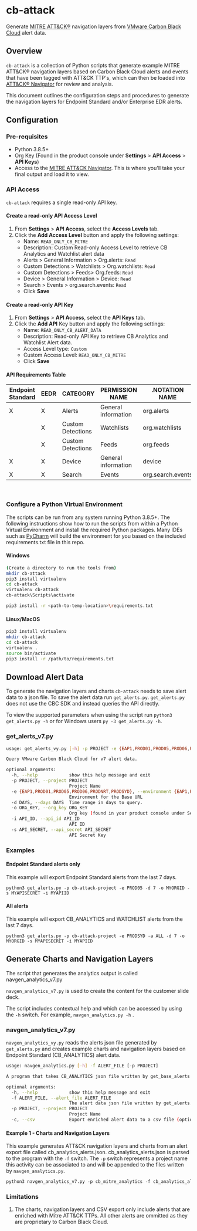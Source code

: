 # cb-attack

Generate [MITRE ATT&CK®](https://attack.mitre.org/) navigation layers from [VMware Carbon Black Cloud](https://www.carbonblack.com/products/vmware-carbon-black-cloud-endpoint/) alert data.

## Overview

`cb-attack` is a collection of Python scripts that generate example MITRE ATT&CK® navigation layers based on Carbon Black Cloud alerts and events that have been tagged with ATT&CK TTP's, which can then be loaded into [ATT&CK® Navigator](https://github.com/mitre-attack/attack-navigator) for review and analysis.

This document outlines the configuration steps and procedures to generate the navigation layers for Endpoint Standard and/or Enterprise EDR alerts.

## Configuration

### Pre-requisites

- Python 3.8.5+
- Org Key (Found in the product console under **Settings** > **API Access** > **API Keys**)
- Access to the [MITRE ATT&CK Navigator](https://mitre-attack.github.io/attack-navigator/). This is where you'll take your final output and load it to view. 

### API Access

`cb-attack` requires a single read-only API key.

#### **Create a read-only API Access Level**

   1. From **Settings** > **API Access**, select the **Access Levels** tab.
   2. Click the **Add Access Level** button and apply the following settings:
      - Name: `READ_ONLY_CB_MITRE`
      - Description: Custom Read-only Access Level to retrieve CB Analytics and Watchlist alert data
      - Alerts > General Information > Org.alerts: `Read`
      - Custom Detections > Watchlists > Org.watchlists: `Read`
      - Custom Detections > Feeds> Org.feeds: `Read`
      - Device > General Information > Device: `Read`
      - Search > Events > org.search.events: `Read`
      - Click **Save**

#### **Create a read-only API Key**

   1. From **Settings** > **API Access**, select the **API Keys** tab.
   2. Click the **Add API** Key button and apply the following settings:
      - Name: `READ_ONLY_CB_ALERT_DATA`
      - Description: Read-only API Key to retrieve CB Analytics and Watchlist Alert data.
      - Access Level type: `Custom`
      - Custom Access Level: `READ_ONLY_CB_MITRE`
      - Click **Save**

#### **API Requirements Table**

| Endpoint Standard | EEDR | CATEGORY          | PERMISSION NAME     | .NOTATION NAME    | PERMISSION |
|-------------------|------|-------------------|---------------------|-------------------|------------|
|         X         | X    | Alerts            | General information | org.alerts        | Read       |
|                   | X    | Custom Detections | Watchlists          | org.watchlists    | Read       |
|                   | X    | Custom Detections | Feeds               | org.feeds         | Read       |
|         X         | X    | Device            | General information | device            | Read       |
|         X         | X    | Search            | Events              | org.search.events | Read       |

<br/>

### Configure a Python Virtual Environment

The scripts can be run from any system running Python 3.8.5+. The following instructions show how to run the scripts from within a Python Virtual Environment and install the required Python packages. Many IDEs such as [PyCharm](https://www.jetbrains.com/pycharm/) will build the environment for you based on the included requirements.txt file in this repo.

#### **Windows**

```bash
(Create a directory to run the tools from)
mkdir cb-attack
pip3 install virtualenv
cd cb-attack
virtualenv cb-attack
cb-attack\Scripts\activate

pip3 install -r <path-to-temp-location>\requirements.txt
```

#### **Linux/MacOS**

```bash
pip3 install virtualenv
mkdir cb-attack
cd cb-attack
virtualenv .
source bin/activate
pip3 install -r /path/to/requirements.txt
```

## Download Alert Data

To generate the navigation layers and charts `cb-attack` needs to save alert data to a json file. To save the alert data run `get_alerts.py`. `get_alerts.py` does not use the CBC SDK and instead queries the API directly.

To view the supported parameters when using the script run `python3 get_alerts.py -h` or for Windows users `py -3 get_alerts.py -h`.

### get_alerts_v7.py

```bash
usage: get_alerts_vy.py [-h] -p PROJECT -e {EAP1,PROD01,PROD05,PROD06,PRODNRT,PRODSYD} [-a {CB_ANALYTICS,WATCHLIST,ALL}] [-d DAYS] -o ORG_KEY -i API_ID -s API_SECRET

Query VMware Carbon Black Cloud for v7 alert data.

optional arguments:
  -h, --help            show this help message and exit
  -p PROJECT, --project PROJECT
                        Project Name
  -e {EAP1,PROD01,PROD05,PROD06,PRODNRT,PRODSYD}, --environment {EAP1,PROD01,PROD05,PROD06,PRODNRT,PRODSYD}
                        Environment for the Base URL
  -d DAYS, --days DAYS  Time range in days to query.
  -o ORG_KEY, --org_key ORG_KEY
                        Org key (found in your product console under Settings > API Access > API Keys)
  -i API_ID, --api_id API_ID
                        API ID
  -s API_SECRET, --api_secret API_SECRET
                        API Secret Key
```

### Examples

#### **Endpoint Standard alerts only**

This example will export Endpoint Standard alerts from the last 7 days.

`python3 get_alerts.py -p cb-attack-project -e PROD05 -d 7 -o MYORGID -s MYAPISECRET -i MYAPIID`

#### **All alerts**

This example will export CB_ANALYTICS and WATCHLIST alerts from the last 7 days.

`python3 get_alerts.py -p cb-attack-project -e PRODSYD -a ALL -d 7 -o MYORGID -s MYAPISECRET -i MYAPIID`

## Generate Charts and Navigation Layers

The script that generates the analytics output is called navgen_analytics_v7.py

`navgen_analytics_v7.py` is used to create the content for the customer slide deck.

The script includes contextual help and which can be accessed by using the `-h` switch. For example, `navgen_analytics.py -h` .

### **navgen_analytics_v7.py**

`navgen_analytics_vy.py` reads the alerts json file generated by `get_alerts.py` and creates example charts and navigation layers based on Endpoint Standard (CB_ANALYTICS) alert data.

```bash
usage: navgen_analytics.py [-h] -f ALERT_FILE [-p PROJECT]

A program that takes CB_ANALYTICS json file written by get_base_alerts.py as input and generates Mitre ATT&CK navigator layers and Pandas graphs.

optional arguments:
  -h, --help            show this help message and exit
  -f ALERT_FILE, --alert_file ALERT_FILE
                        The alert data json file written by get_alerts.py
  -p PROJECT, --project PROJECT
                        Project Name
  -c, --csv             Export enriched alert data to a csv file (optional)
```

#### **Example 1 - Charts and Navigation Layers**

This example generates ATT&CK navigation layers and charts from an alert export file called cb_analytics_alerts.json. cb_analytics_alerts.json is parsed to the program with the `-f` switch. The `-p` switch represents a project name this activity can be associated to and will be appended to the files written by `navgen_analytics.py`.

```python
python3 navgen_analytics_v7.py -p cb_mitre_analytics -f cb_analytics_alerts.json 
```


### Limitations

1. The charts, navigation layers and CSV export only include alerts that are enriched with Mitre ATT&CK TTPs. All other alerts are ommitted as they are proprietary to Carbon Black Cloud.
